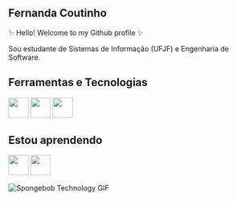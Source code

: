 ## Fernanda Coutinho

✨ Hello! Welcome to my Github profile ✨

Sou estudante de Sistemas de Informação (UFJF) e Engenharia de Software. 

## Ferramentas e Tecnologias 

<img loading="lazy" src="https://cdn.jsdelivr.net/gh/devicons/devicon@latest/icons/html5/html5-original-wordmark.svg" width="40" height="40" /> <img loading="lazy" src="https://cdn.jsdelivr.net/gh/devicons/devicon@latest/icons/css3/css3-original-wordmark.svg" width="40" height="40" /> <img loading="lazy" src="https://cdn.jsdelivr.net/gh/devicons/devicon@latest/icons/python/python-original.svg" width="40" height="40" />

## Estou aprendendo
<img loading="lazy" src="https://cdn.jsdelivr.net/gh/devicons/devicon@latest/icons/bootstrap/bootstrap-original.svg" width="40" height="40" /> <img loading="lazy" src="https://cdn-icons-png.flaticon.com/512/6132/6132222.png" width="40" height="40" />

<img src="https://media1.tenor.com/m/enLBClxEcWMAAAAd/spongebob-technology.gif" alt="Spongebob Technology GIF">
